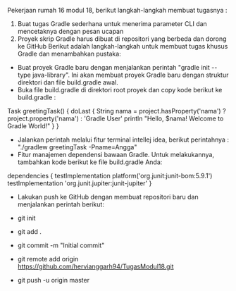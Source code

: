 Pekerjaan rumah 16 modul 18, berikut langkah-langkah membuat tugasnya :

1.  Buat tugas Gradle sederhana untuk menerima parameter CLI dan mencetaknya dengan pesan ucapan
2. Proyek skrip Gradle harus dibuat di repositori yang berbeda dan dorong ke GitHub
Berikut adalah langkah-langkah untuk membuat tugas khusus Gradle dan menambahkan pustaka:

- Buat proyek Gradle baru dengan menjalankan perintah "gradle init --type java-library". Ini akan membuat proyek Gradle baru dengan struktur direktori dan file build.gradle awal.
- Buka file build.gradle di direktori root proyek dan copy kode berikut ke build.gradle :

Task greetingTask() {
    doLast {
        String nama = project.hasProperty('nama') ? project.property('nama') : 'Gradle User'
        println "Hello, $nama! Welcome to Gradle World!"
    }
}

- Jalankan perintah melalui fitur terminal intellej idea, berikut perintahnya : "./gradlew greetingTask -Pname=Angga"
- Fitur manajemen dependensi bawaan Gradle. Untuk melakukannya, tambahkan kode berikut ke file build.gradle Anda:

dependencies {
    testImplementation platform('org.junit:junit-bom:5.9.1')
    testImplementation 'org.junit.jupiter:junit-jupiter'
}

- Lakukan push ke GitHub dengan membuat repositori baru dan menjalankan perintah berikut:

- git init
- git add .
- git commit -m "Initial commit"
- git remote add origin https://github.com/hervianggarh94/TugasModul18.git
- git push -u origin master
